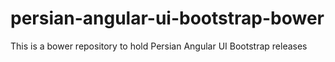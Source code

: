 # persian-angular-ui-bootstrap-bower
This is a bower repository to hold Persian Angular UI Bootstrap releases
